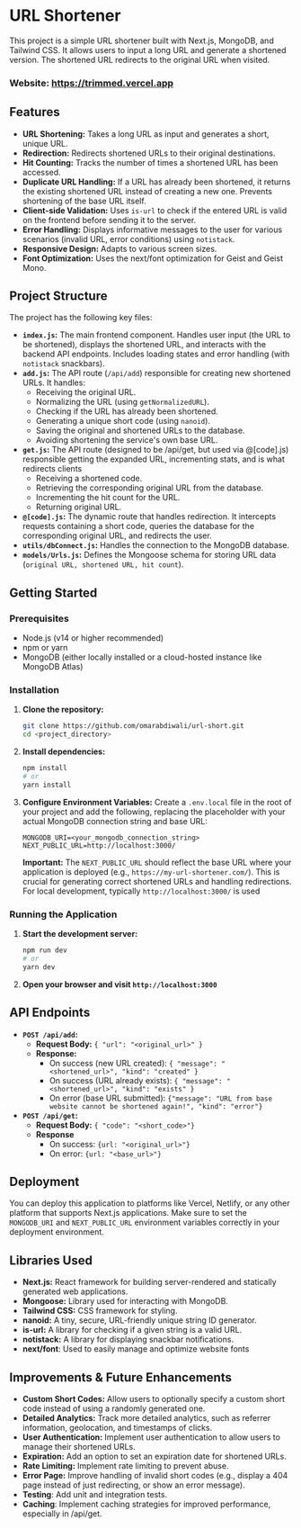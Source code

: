 # URL Shortener

This project is a simple URL shortener built with Next.js, MongoDB, and Tailwind CSS. It allows users to input a long URL and generate a shortened version.  The shortened URL redirects to the original URL when visited.

### **Website: https://trimmed.vercel.app**

## Features

*   **URL Shortening:** Takes a long URL as input and generates a short, unique URL.
*   **Redirection:** Redirects shortened URLs to their original destinations.
*   **Hit Counting:** Tracks the number of times a shortened URL has been accessed.
*   **Duplicate URL Handling:**  If a URL has already been shortened, it returns the existing shortened URL instead of creating a new one. Prevents shortening of the base URL itself.
*   **Client-side Validation:** Uses `is-url` to check if the entered URL is valid on the frontend before sending it to the server.
*   **Error Handling:** Displays informative messages to the user for various scenarios (invalid URL, error conditions) using `notistack`.
* **Responsive Design:** Adapts to various screen sizes.
* **Font Optimization:** Uses the next/font optimization for Geist and Geist Mono.



## Project Structure

The project has the following key files:

*   **`index.js`:**  The main frontend component.  Handles user input (the URL to be shortened), displays the shortened URL, and interacts with the backend API endpoints. Includes loading states and error handling (with `notistack` snackbars).
*   **`add.js`:**  The API route (`/api/add`) responsible for creating new shortened URLs. It handles:
    *   Receiving the original URL.
    *   Normalizing the URL (using `getNormalizedURL`).
    *   Checking if the URL has already been shortened.
    *   Generating a unique short code (using `nanoid`).
    *   Saving the original and shortened URLs to the database.
    *  Avoiding shortening the service's own base URL.
*   **`get.js`:** The API route (designed to be /api/get, but used via @[code].js) responsible getting the expanded URL, incrementing stats, and is what redirects clients
    *   Receiving a shortened code.
    *   Retrieving the corresponding original URL from the database.
    *   Incrementing the hit count for the URL.
    *   Returning original URL.
*   **`@[code].js`:** The dynamic route that handles redirection. It intercepts requests containing a short code, queries the database for the corresponding original URL, and redirects the user.
* **`utils/dbConnect.js`:** Handles the connection to the MongoDB database.
* **`models/Urls.js`:** Defines the Mongoose schema for storing URL data (`original URL, shortened URL, hit count`).

## Getting Started

### Prerequisites

*   Node.js (v14 or higher recommended)
*   npm or yarn
*   MongoDB (either locally installed or a cloud-hosted instance like MongoDB Atlas)

### Installation

1.  **Clone the repository:**

    ```bash
    git clone https://github.com/omarabdiwali/url-short.git
    cd <project_directory>
    ```

2.  **Install dependencies:**

    ```bash
    npm install
    # or
    yarn install
    ```

3.  **Configure Environment Variables:**
    Create a `.env.local` file in the root of your project and add the following, replacing the placeholder with your actual MongoDB connection string and base URL:

    ```
    MONGODB_URI=<your_mongodb_connection_string>
    NEXT_PUBLIC_URL=http://localhost:3000/
    ```
    **Important:** The `NEXT_PUBLIC_URL` should reflect the base URL where your application is deployed (e.g., `https://my-url-shortener.com/`).  This is crucial for generating correct shortened URLs and handling redirections. For local development, typically `http://localhost:3000/` is used


### Running the Application

1.  **Start the development server:**

    ```bash
    npm run dev
    # or
    yarn dev
    ```

2.  **Open your browser and visit `http://localhost:3000`**

## API Endpoints

*   **`POST /api/add`:**
    *   **Request Body:** `{ "url": "<original_url>" }`
    *   **Response:**
        *   On success (new URL created): `{ "message": "<shortened_url>", "kind": "created" }`
        *   On success (URL already exists): `{ "message": "<shortened_url>", "kind": "exists" }`
        *   On error (base URL submitted): `{"message": "URL from base website cannot be shortened again!", "kind": "error"}`
* **`POST /api/get`:**
    *    **Request Body:** `{ "code": "<short_code>"}`
    *   **Response**
        *   On success:  `{url: "<original_url>"}`
        *   On error: `{url: "<base_url>"}`

## Deployment

You can deploy this application to platforms like Vercel, Netlify, or any other platform that supports Next.js applications.  Make sure to set the `MONGODB_URI` and `NEXT_PUBLIC_URL` environment variables correctly in your deployment environment.

## Libraries Used
*   **Next.js:** React framework for building server-rendered and statically generated web applications.
*   **Mongoose:** Library used for interacting with MongoDB.
*   **Tailwind CSS:** CSS framework for styling.
*   **nanoid:** A tiny, secure, URL-friendly unique string ID generator.
*   **is-url:**  A library for checking if a given string is a valid URL.
*   **notistack:** A library for displaying snackbar notifications.
*  **next/font**: Used to easily manage and optimize website fonts

## Improvements & Future Enhancements

*   **Custom Short Codes:** Allow users to optionally specify a custom short code instead of using a randomly generated one.
*   **Detailed Analytics:** Track more detailed analytics, such as referrer information, geolocation, and timestamps of clicks.
*   **User Authentication:** Implement user authentication to allow users to manage their shortened URLs.
*   **Expiration:** Add an option to set an expiration date for shortened URLs.
*   **Rate Limiting:** Implement rate limiting to prevent abuse.
*   **Error Page:** Improve handling of invalid short codes (e.g., display a 404 page instead of just redirecting, or show an error message).
* **Testing**: Add unit and integration tests.
* **Caching**: Implement caching strategies for improved performance, especially in /api/get.